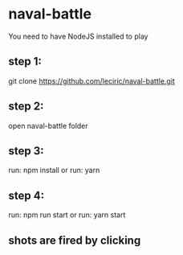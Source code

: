# naval-battle

You need to have NodeJS installed to play


## step 1:
git clone https://github.com/leciric/naval-battle.git

## step 2:
open naval-battle folder

## step 3:
run: npm install
or
run: yarn

## step 4:
run: npm run start
or
run: yarn start


## shots are fired by clicking
